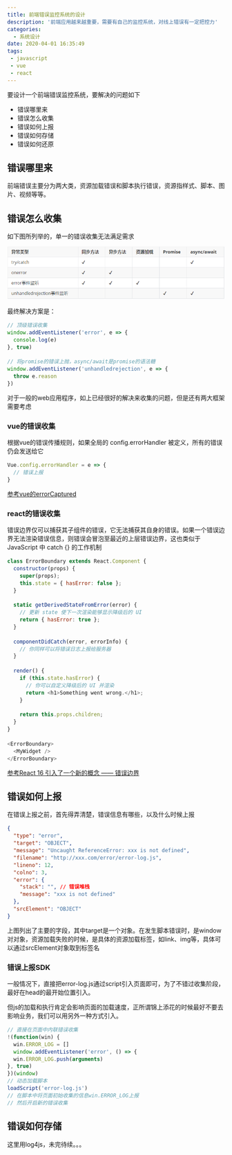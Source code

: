 ```yaml
---
title: 前端错误监控系统的设计
description: '前端应用越来越重要，需要有自己的监控系统，对线上错误有一定把控力'
categories:
  - 系统设计
date: 2020-04-01 16:35:49
tags:
 - javascript
 - vue
 - react
---
```


要设计一个前端错误监控系统，要解决的问题如下

- 错误哪里来
- 错误怎么收集
- 错误如何上报
- 错误如何存储
- 错误如何还原

## 错误哪里来

前端错误主要分为两大类，资源加载错误和脚本执行错误，资源指样式、脚本、图片、视频等等。

## 错误怎么收集

如下图所列举的，单一的错误收集无法满足需求

![解决方案](./error-log/error.png)

最终解决方案是：

```javascript
// 顶级错误收集
window.addEventListener('error', e => {
  console.log(e)
}, true)

// 将promise的错误上抛，async/await是promise的语法糖
window.addEventListener('unhandledrejection', e => {
  throw e.reason
})
```

对于一般的web应用程序，如上已经很好的解决来收集的问题，但是还有两大框架需要考虑

### vue的错误收集

根据vue的错误传播规则，如果全局的 config.errorHandler 被定义，所有的错误仍会发送给它

```javascript
Vue.config.errorHandler = e => {
  // 错误上报
}
```

[参考vue的errorCaptured](https://cn.vuejs.org/v2/api/#errorCaptured)

### react的错误收集

错误边界仅可以捕获其子组件的错误，它无法捕获其自身的错误。如果一个错误边界无法渲染错误信息，则错误会冒泡至最近的上层错误边界，这也类似于 JavaScript 中 catch {} 的工作机制

```javascript
class ErrorBoundary extends React.Component {
  constructor(props) {
    super(props);
    this.state = { hasError: false };
  }

  static getDerivedStateFromError(error) {
    // 更新 state 使下一次渲染能够显示降级后的 UI
    return { hasError: true };
  }

  componentDidCatch(error, errorInfo) {
    // 你同样可以将错误日志上报给服务器
  }

  render() {
    if (this.state.hasError) {
      // 你可以自定义降级后的 UI 并渲染
      return <h1>Something went wrong.</h1>;
    }

    return this.props.children; 
  }
}

<ErrorBoundary>
  <MyWidget />
</ErrorBoundary>
```

[参考React 16 引入了一个新的概念 —— 错误边界](https://react.docschina.org/docs/error-boundaries.html)

## 错误如何上报

在错误上报之前，首先得弄清楚，错误信息有哪些，以及什么时候上报

```json
{
  "type": "error",
  "target": "OBJECT",
  "message": "Uncaught ReferenceError: xxx is not defined",
  "filename": "http://xxx.com/error/error-log.js",
  "lineno": 12,
  "colno": 3,
  "error": {
    "stack": "", // 错误堆栈
    "message": "xxx is not defined"
  },
  "srcElement": "OBJECT"
}
```

上图列出了主要的字段，其中target是一个对象。在发生脚本错误时，是window对对象，资源加载失败的时候，是具体的资源加载标签，如link、img等，具体可以通过srcElement对象取到标签名

### 错误上报SDK

一般情况下，直接把error-log.js通过script引入页面即可，为了不错过收集阶段，最好在head的最开始位置引入。

但js的加载和执行肯定会影响页面的加载速度，正所谓锦上添花的时候最好不要去影响业务，我们可以用另外一种方式引入。

```javascript
// 直接在页面中内联错误收集
!(function(win) {
  win.ERROR_LOG = []
  window.addEventListener('error', () => {
  win.ERROR_LOG.push(arguments)
}, true)
})(window)
// 动态加载脚本
loadScript('error-log.js')
// 在脚本中将页面初始收集的信息win.ERROR_LOG上报
// 然后开启新的错误收集
```

## 错误如何存储

这里用log4js，未完待续。。。